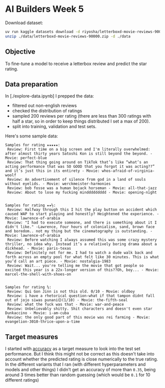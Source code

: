 # AI Builders Week 5

Download dataset:

```bash
uv run kaggle datasets download -d riyosha/letterboxd-movie-reviews-90000 -p data
unzip ./data/letterboxd-movie-reviews-90000.zip -d ./data
```

## Objective

To fine-tune a model to receive a letterbox review and predict the star rating.

## Data preparation

In [./explore-data.ipynb] I prepped the data:

- filtered out non-english reviews
- checked the distribution of ratings
- sampled 200 reviews per rating (there are less than 300 ratings with half a star, so in order to keep things distributed I set a max of 200).
- split into training, validation and test sets.

Here's some sample data:

```
Samples for rating ★★★★★:
 Review: First time on a big screen and I'm literally overwhelmed: after almost thirty years Satoshi Kon is still beyond the beyond. - Movie: perfect-blue
 Review: That thing going around on TikTok that’s like “what’s an acting performance that was SO GOOD that you forgot it was acting??” and it’s just this in its entirety - Movie: whos-afraid-of-virginia-woolf
 Review: An advertisement of silence from god in a land of souls without eyelids. - Movie: werckmeister-harmonies
 Review: bob fosse was a human bojack horseman - Movie: all-that-jazz
 Review: About to lose my fucking minddddddddd - Movie: opening-night


Samples for rating ★★½:
 Review: Halfway through this I hit the play button on accident which caused WAP to start playing and honestly? Heightened the experience. - Movie: lawrence-of-arabia
 Review: "I had to execute someone, and there is something about it I didn't like." -Lawrence, Four hours of colonialism, sand, brown face and boredom.. not my thing but the cinematography is outstanding. - Movie: lawrence-of-arabia
 Review: Before watching I always assumed this was some crazy mystery thriller, no idea why. Instead it’s a relatively boring drama about a dickhead. - Movie: paris-texas
 Review: Definitely not for me. I had to watch a dude walk back and forth across an empty pool for what felt like 30 minutes. This is what you’d call an art piece. - Movie: nostalgia-1983
 Review: Wait... you're telling me the movie that got people so excited this year is a 22x-longer version of this??Oh, boy... - Movie: marcel-the-shell-with-shoes-on


Samples for rating ½:
 Review: Qui Gon Jinn is not this old. 0/10 - Movie: oldboy
 Review: i have a rhetorical question-what if that tampon didnt fall out of jojo siwas punani😔(1/10) - Movie: the-fifth-seal
 Review: what the fuck was that - Movie: war-and-peace
 Review: Unbelievably shitty. Shit characters and doesn't even star Dunkaccino - Movie: i-am-cuba
 Review: the only good part of this movie was rei farming - Movie: evangelion-3010-thrice-upon-a-time
 ```

## Target measures

I started with [accuracy](https://huggingface.co/spaces/evaluate-metric/accuracy)
as a target measure to look into the test set performance. But I think this might
not be correct as this doesn't take into account whether the predicted rating
is close numerically to the true rating. In the different variants that I ran
(with different hyperparameters and models and other things) I didn't get an
accuracy of more than `0.35`, being around 3 times better than random guessing
(which would be `0.1` for 10 different ratings)


